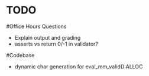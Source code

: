 TODO
====

#Office Hours Questions
* Explain output and grading
* asserts vs return 0/-1 in validator?

#Codebase
* dynamic char generation for eval_mm_valid():ALLOC